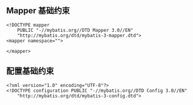 ## Mapper 基础约束

	<!DOCTYPE mapper
        PUBLIC "-//mybatis.org//DTD Mapper 3.0//EN"
        "http://mybatis.org/dtd/mybatis-3-mapper.dtd">
	<mapper namespace="">

	</mapper>

## 配置基础约束

	<?xml version="1.0" encoding="UTF-8"?>
	<!DOCTYPE configuration PUBLIC "-//mybatis.org//DTD Config 3.0//EN"
		"http://mybatis.org/dtd/mybatis-3-config.dtd">

